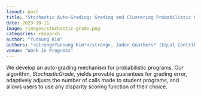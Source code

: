 ```yaml
---
layout: post
title: "Stochastic Auto-Grading: Grading and Clustering Probabilistic Programs with Certified Error Guarantees"
date: 2023-10-11
image: /images/stochastic-grade.png
categories: research
author: "Yunsung Kim"
authors: "<strong>Yunsung Kim*</strong>, Jadon Geathers* (Equal Contribution), Chris Piech"
venue: "Work in Progress"
---
```

We develop an auto-grading mechanism for probabilistic programs. Our algorithm, <i>StochasticGrade</i>, yields provable guarantees for grading error, adaptively adjusts the number of calls made to student programs, and allows users to use any disparity scoring function of their choice.

